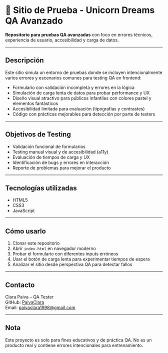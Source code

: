 # 🦄 Sitio de Prueba - Unicorn Dreams QA Avanzado

**Repositorio para pruebas QA avanzadas** con foco en errores técnicos, experiencia de usuario, accesibilidad y carga de datos.

---

## Descripción

Este sitio simula un entorno de pruebas donde se incluyen intencionalmente varios errores y escenarios comunes para testing QA en frontend:

- Formulario con validación incompleta y errores en la lógica
- Simulación de carga lenta de datos para probar performance y UX
- Diseño visual atractivo para públicos infantiles con colores pastel y elementos fantásticos
- Accesibilidad limitada para evaluación (tipografías y contrastes)
- Código con prácticas mejorables para detección por parte de testers

---

## Objetivos de Testing

- Validación funcional de formularios
- Testing manual visual y de accesibilidad (a11y)
- Evaluación de tiempos de carga y UX
- Identificación de bugs y errores en interacción
- Reporte de problemas para mejorar el producto

---

## Tecnologías utilizadas

- HTML5
- CSS3
- JavaScript

---

## Cómo usarlo

1. Clonar este repositorio
2. Abrir `index.html` en navegador moderno
3. Probar el formulario con diferentes inputs erróneos
4. Usar el botón de carga lenta para experimentar tiempos de espera
5. Analizar el sitio desde perspectiva QA para detectar fallos

---

## Contacto

Clara Paiva – QA Tester  
GitHub: [PaivaClara](https://github.com/PaivaClara)  
Email: paivaclara1998@gmail.com

---

## Nota

Este proyecto es solo para fines educativos y de práctica QA. No es un producto real y contiene errores intencionales para entrenamiento.

